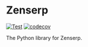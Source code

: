 # Zenserp

[![Test](https://github.com/scizorman/zenserp/actions/workflows/test.yaml/badge.svg)](https://github.com/scizorman/zenserp/actions/workflows/test.yaml)
[![codecov](https://codecov.io/gh/scizorman/zenserp/branch/main/graph/badge.svg)](https://codecov.io/gh/scizorman/zenserp)

The Python library for Zenserp.
